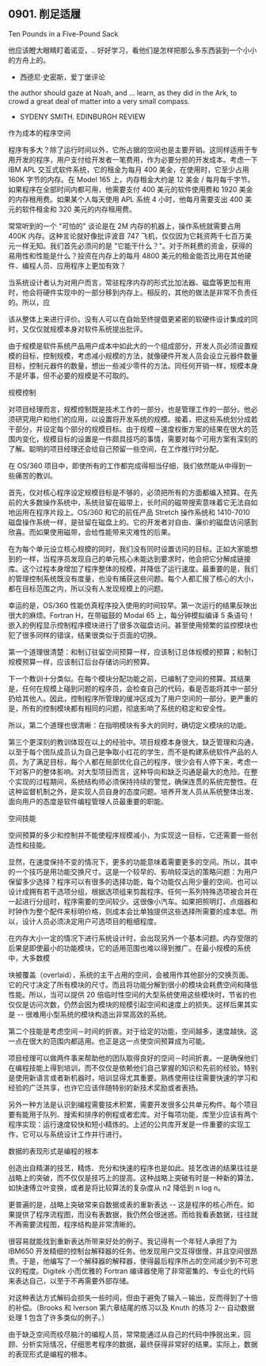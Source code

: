 ## 0901. 削足适履

Ten Pounds in a Five-Pound Sack

他应该瞪大眼睛盯着诺亚，.. 好好学习，看他们是怎样把那么多东西装到一个小小的方舟上的。

- 西德尼·史密斯，爱丁堡评论

the author should gaze at Noah, and ... learn, as they did in the Ark, to crowd a great deal of matter into a very small compass.

- SYDENY SMITH. EDINBURGH REVIEW

作为成本的程序空间

程序有多大？除了运行时间以外，它所占据的空间也是主要开销。这同样适用于专用开发的程序，用户支付给开发者一笔费用，作为必要分担的开发成本。考虑一下 IBM APL 交互式软件系统，它的租金为每月 400 美金，在使用时，它至少占用 160K 字节的内存。在 Model 165 上，内存租金大约是 12 美金 / 每月每千字节。如果程序在全部时间内都可用，他需要支付 400 美元的软件使用费和 1920 美金的内存租用费。如果某个人每天使用 APL 系统 4 小时，他每月需要支出 400 美元的软件租金和 320 美元的内存租用费。

常常听到的一个 "可怕的" 谈论是在 2M 内存的机器上，操作系统就需要占用 400K 内存。这种言论就好像批评波音 747 飞机，仅仅因为它耗资两千七百万美元一样无知。我们首先必须问的是 "它能干什么？"。对于所耗费的资金，获得的易用性和性能是什么？投资在内存上的每月 4800 美元的租金能否比用在其他硬件、编程人员、应用程序上更加有效？

当系统设计者认为对用户而言，常驻程序内存的形式比加法器、磁盘等更加有用时，他会将硬件实现中的一部分移到内存上。相反的，其他的做法是非常不负责任的。所以，应

该从整体上来进行评价。没有人可以在自始至终提倡更紧密的软硬件设计集成的同时，又仅仅就规模本身对软件系统提出批评。

由于规模是软件系统产品用户成本中如此大的一个组成部分，开发人员必须设置规模的目标，控制规模，考虑减小规模的方法，就像硬件开发人员会设立元器件数量目标，控制元器件的数量，想出一些减少零件的方法。同任何开销一样，规模本身不是坏事，但不必要的规模是不可取的。

规模控制

对项目经理而言，规模控制既是技术工作的一部分，也是管理工作的一部分。他必须研究用户和他们的应用，以设置将开发系统的规模。接着，把这些系统划分成若干部分，并设定每个部分的规模目标。由于规模－速度权衡方案的结果在很大的范围内变化，规模目标的设置是一件颇具技巧的事情，需要对每个可用方案有深刻的了解。聪明的项目经理还会给自己预留一些空间，在工作推行时分配。

在 OS/360 项目中，即使所有的工作都完成得相当仔细，我们依然能从中得到一些痛苦的教训。

首先，仅对核心程序设定规模目标是不够的，必须把所有的方面都编入预算。在先前的大多数操作系统中，系统驻留在磁带上，长时间的磁带搜索意味着它无法自如地运用在程序片段上。OS/360 和它的前任产品 Stretch 操作系统和 1410-7010 磁盘操作系统一样，是驻留在磁盘上的。它的开发者对自由、廉价的磁盘访问感到欣喜。而如果使用磁带，会给性能带来灾难性的后果。

在为每个单元设立核心规模的同时，我们没有同时设置访问的目标。正如大家能想到的一样，当程序员发现自己的单元核心未能达到要求时，他会把它分解成链接库。这个过程本身增加了程序整体的规模，并降低了运行速度。最重要的是，我们的管理控制系统既没有度量，也没有捕获这些问题。每个人都汇报了核心的大小，都在目标范围之内，所以没有人发现规模上的问题。

幸运的是，OS/360 性能仿真程序投入使用的时间较早。第一次运行的结果反映出很大的麻烦。Fortran H，在带磁鼓的 Modal 65 上，每分钟模拟编译 5 条语句！嵌入的例程显示控制程序模块进行了很多次磁盘访问。甚至使用频繁的监控模块也犯了很多同样的错误，结果很类似于页面的切换。

第一个道理很清楚：和制订驻留空间预算一样，应该制订总体规模的预算；和制订规模预算一样，应该制订后台存储访问的预算。

下一个教训十分类似。在每个模块分配功能之前，已编制了空间的预算。其结果是，任何在规模上碰到问题的程序员，会检查自己的代码，看是否能将其中一部分扔给其他人。因此，控制程序所管理的缓冲区成为了用户空间的一部分。更严重的是，所有的控制模块都有相同的问题，彻底影响了系统的稳定和安全性。

所以，第二个道理也很清晰：在指明模块有多大的同时，确切定义模块的功能。

第三个更深刻的教训体现在以上的经验中。项目规模本身很大，缺乏管理和沟通，以至于每个团队成员认为自己是争取小红花的学生，而不是构建系统软件产品的人员。为了满足目标，每个人都在局部优化自己的程序，很少会有人停下来，考虑一下对客户的整体影响。对大型项目而言，这种导向和缺乏沟通是最大的危险。在整个实现的过程期间，系统结构师必须保持持续的警觉，确保连贯的系统完整性。在这种监督机制之外，是实现人员自身的态度问题。培养开发人员从系统整体出发、面向用户的态度是软件编程管理人员最重要的职能。

空间技能

空间预算的多少和控制并不能使程序规模减小，为实现这一目标，它还需要一些创造性和技能。

显然，在速度保持不变的情况下，更多的功能意味着需要更多的空间。所以，其中的一个技巧是用功能交换尺寸。这是一个较早的、影响较深远的策略问题：为用户保留多少选择？程序可以有很多的选择功能，每个功能仅占用少量的空间。也可以设计成拥有若干选项分组，根据选项组来剪裁程序。任何一系列特殊选项被合并在一起进行分组时，程序需要的空间较少。这很像小汽车。如果把照明灯、点烟器和时钟作为整个配件来标明价格，则成本会比单独提供这些选择所需要的成本低。所以，设计人员必须决定用户可选项目的粗细程度。

在内存大小一定的情况下进行系统设计时，会出现另外一个基本问题。内存受限的后果是即使最小的功能模块，它的适用范围也难以得到推广。在最小规模的系统中，大多数模

块被覆盖（overlaid），系统的主干占用的空间，会被用作其他部分的交换页面。它的尺寸决定了所有模块的尺寸。而且将功能分解到很小的模块会耗费空间和降低性能。所以，当可以提供 20 倍临时性空间的大型系统使用这些模块时，节省的也仅仅是访问次数，仍然会因为模块的规模引起空间和速度上的损失。这样后果其实是 -- 很难用小型系统的模块构造出非常高效的系统。

第二个技能是考虑空间－时间的折衷。对于给定的功能，空间越多，速度越快。这一点在很大的范围内都适用。也正是这一点使空间预算成为可能。

项目经理可以做两件事来帮助他的团队取得良好的空间－时间折衷。一是确保他们在编程技能上得到培训，而不仅仅是依赖他们自己掌握的知识和先前的经验。特别是使用新语言或者新机器时，培训显得尤其重要。熟练使用往往需要快速的学习和经验的广泛共享，也许它应该伴随特别的新技术奖励或者表扬。

另外一种方法是认识到编程需要技术积累，需要开发很多公共单元构件。每个项目要有能用于队列、搜索和排序的例程或者宏库。对于每项功能，库至少应该有两个程序实现：运行速度较快和短小精炼的。上述的公共库开发是一件重要的实现工作，它可以与系统设计工作并行进行。

数据的表现形式是编程的根本

创造出自精湛的技艺，精炼、充分和快速的程序也是如此。技艺改进的结果往往是战略上的突破，而不仅仅是技巧上的提高。这种战略上突破有时是一种新的算法，如快速傅立叶变换，或者是将比较算法的复杂度从 n2 降低到 n log n。

更普遍的是，战略上突破常来自数据或表的重新表达 -- 这是程序的核心所在。如果提供了程序流程图，而没有表数据，我仍然会很迷惑。而给我看表数据，往往就不再需要流程图，程序结构是非常清晰的。

很容易就能找到重新表达所带来好处的例子。我记得有一个年轻人承担了为 IBM650 开发精细的控制台解释器的任务。他发现用户交互得很慢，并且空间很昂贵。于是，他编写了一个解释器的解释器，使得最后程序所占的空间减少到不可思议的程度。Digitek 小而优雅的 Fortran 编译器使用了非常密集的、专业化的代码来表达自己，以至于不再需要外部存储。

对这种表达方式解码会损失一些时间，但由于避免了输入－输出，反而得到了十倍的补偿。（Brooks 和 Iverson 第六章结尾的练习以及 Knuth 的练习 2-- 自动数据处理 1 包含了许多类似的例子。）

由于缺乏空间而绞尽脑汁的编程人员，常常能通过从自己的代码中挣脱出来，回顾、分析实际情况，仔细思考程序的数据，最终获得非常好的结果。实际上，数据的表现形式是编程的根本。